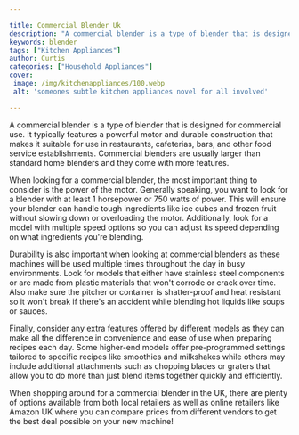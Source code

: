 ```yaml
---

title: Commercial Blender Uk
description: "A commercial blender is a type of blender that is designed for commercial use. It typically features a powerful motor and durable ...you wont regret reading on"
keywords: blender
tags: ["Kitchen Appliances"]
author: Curtis
categories: ["Household Appliances"]
cover: 
 image: /img/kitchenappliances/100.webp
 alt: 'someones subtle kitchen appliances novel for all involved'

---
```


A commercial blender is a type of blender that is designed for commercial use. It typically features a powerful motor and durable construction that makes it suitable for use in restaurants, cafeterias, bars, and other food service establishments. Commercial blenders are usually larger than standard home blenders and they come with more features. 

When looking for a commercial blender, the most important thing to consider is the power of the motor. Generally speaking, you want to look for a blender with at least 1 horsepower or 750 watts of power. This will ensure your blender can handle tough ingredients like ice cubes and frozen fruit without slowing down or overloading the motor. Additionally, look for a model with multiple speed options so you can adjust its speed depending on what ingredients you're blending. 

Durability is also important when looking at commercial blenders as these machines will be used multiple times throughout the day in busy environments. Look for models that either have stainless steel components or are made from plastic materials that won't corrode or crack over time. Also make sure the pitcher or container is shatter-proof and heat resistant so it won't break if there's an accident while blending hot liquids like soups or sauces. 

Finally, consider any extra features offered by different models as they can make all the difference in convenience and ease of use when preparing recipes each day. Some higher-end models offer pre-programmed settings tailored to specific recipes like smoothies and milkshakes while others may include additional attachments such as chopping blades or graters that allow you to do more than just blend items together quickly and efficiently. 

When shopping around for a commercial blender in the UK, there are plenty of options available from both local retailers as well as online retailers like Amazon UK where you can compare prices from different vendors to get the best deal possible on your new machine!
